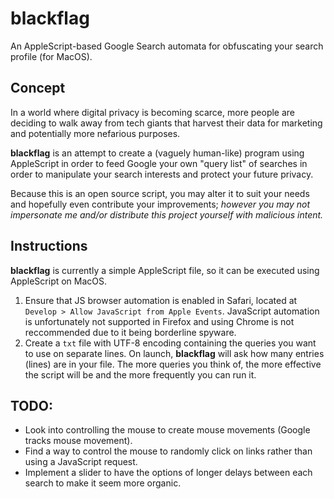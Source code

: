 # blackflag
An AppleScript-based Google Search automata for obfuscating your search profile (for MacOS).
## Concept
In a world where digital privacy is becoming scarce, more people are deciding to walk away from tech giants that harvest their data for marketing and potentially more nefarious purposes.

**blackflag** is an attempt to create a (vaguely human-like) program using AppleScript in order to feed Google your own "query list" of searches in order to manipulate your search interests and protect your future privacy.

Because this is an open source script, you may alter it to suit your needs and hopefully even contribute your improvements; 
*however you may not impersonate me and/or distribute this project yourself with malicious intent.*

## Instructions
**blackflag** is currently a simple AppleScript file, so it can be executed using AppleScript on MacOS.
1. Ensure that JS browser automation is enabled in Safari, located at `Develop > Allow JavaScript from Apple Events`. JavaScript automation is unfortunately not supported in Firefox and using Chrome is not reccommended due to it being borderline spyware.
2. Create a `txt` file with UTF-8 encoding containing the queries you want to use on separate lines. On launch, **blackflag** will ask how many entries (lines) are in your file. The more queries you think of, the more effective the script will be and the more frequently you can run it.

## TODO:
- Look into controlling the mouse to create mouse movements (Google tracks mouse movement). 
- Find a way to control the mouse to randomly click on links rather than using a JavaScript request.
- Implement a slider to have the options of longer delays between each search to make it seem more organic.
